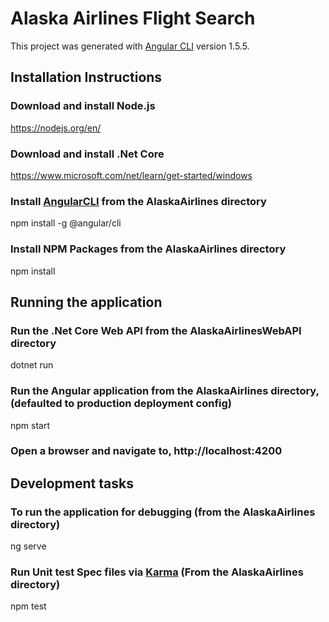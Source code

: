 # Alaska Airlines Flight Search

This project was generated with [Angular CLI](https://github.com/angular/angular-cli) version 1.5.5.

## Installation Instructions
### Download and install Node.js
https://nodejs.org/en/

### Download and install .Net Core
https://www.microsoft.com/net/learn/get-started/windows

### Install [AngularCLI](https://www.npmjs.com/package/@angular/cli) from the AlaskaAirlines directory
npm install -g @angular/cli

### Install NPM Packages from the AlaskaAirlines directory
npm install

## Running the application

### Run the .Net Core Web API from the AlaskaAirlinesWebAPI directory
dotnet run

### Run the Angular application from the AlaskaAirlines directory, (defaulted to production deployment config)
npm start

### Open a browser and navigate to, http://localhost:4200

## Development tasks

### To run the application for debugging (from the AlaskaAirlines directory)
ng serve

### Run Unit test Spec files via [Karma](https://karma-runner.github.io) (From the AlaskaAirlines directory)
npm test
